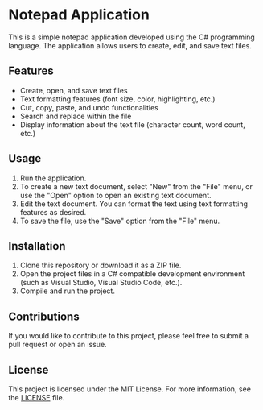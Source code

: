 # Notepad Application

This is a simple notepad application developed using the C# programming language. The application allows users to create, edit, and save text files.

## Features

- Create, open, and save text files
- Text formatting features (font size, color, highlighting, etc.)
- Cut, copy, paste, and undo functionalities
- Search and replace within the file
- Display information about the text file (character count, word count, etc.)

## Usage

1. Run the application.
2. To create a new text document, select "New" from the "File" menu, or use the "Open" option to open an existing text document.
3. Edit the text document. You can format the text using text formatting features as desired.
4. To save the file, use the "Save" option from the "File" menu.

## Installation

1. Clone this repository or download it as a ZIP file.
2. Open the project files in a C# compatible development environment (such as Visual Studio, Visual Studio Code, etc.).
3. Compile and run the project.

## Contributions

If you would like to contribute to this project, please feel free to submit a pull request or open an issue.

## License

This project is licensed under the MIT License. For more information, see the [LICENSE](LICENSE) file.
